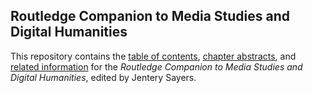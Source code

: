 ## Routledge Companion to Media Studies and Digital Humanities 

This repository contains the [table of contents](toc.md), [chapter abstracts](toc.md), and [related information](index.md) for the *Routledge Companion to Media Studies and Digital Humanities*, edited by Jentery Sayers.
